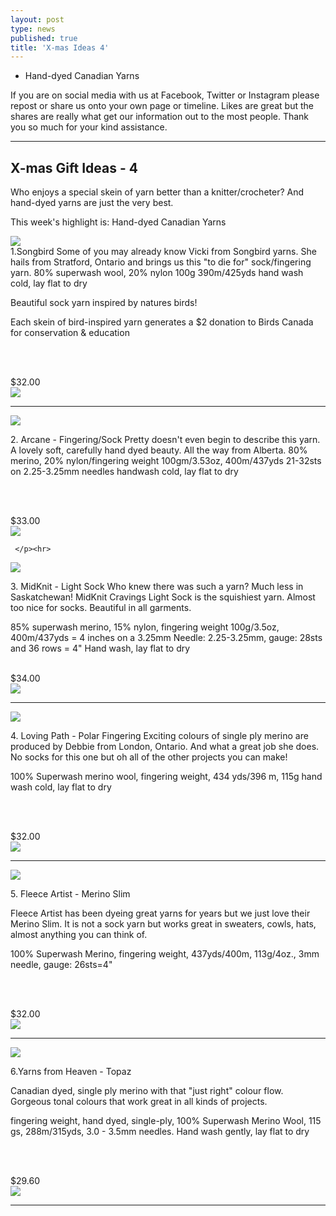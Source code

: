 ```yaml
---
layout: post
type: news
published: true
title: 'X-mas Ideas 4'
---
```


- Hand-dyed Canadian Yarns


If you are on social media with us at Facebook, Twitter or Instagram please repost or share us onto your own page or timeline. Likes are great but the shares are really what get our information out to the most people. Thank you so much for your kind assistance.
<hr />

<h2>X-mas Gift Ideas - 4</h2>

Who enjoys a special skein of yarn better than a knitter/crocheter? And hand-dyed yarns are just the very best.

This week's highlight is: Hand-dyed Canadian Yarns

<a href="https://www.woolandsilkcoshop.com/products/songbird"><img src="/img/songbird.jpg"></a><br />
1.Songbird Some of you may already know Vicki from Songbird yarns. She hails from Stratford, Ontario and brings us this "to die for" sock/fingering yarn. 80% superwash wool, 20% nylon 100g 390m/425yds hand wash cold, lay flat to dry

Beautiful sock yarn inspired by natures birds!

Each skein of bird-inspired yarn generates a $2 donation to Birds Canada for conservation & education

<br /><br />

$32.00<br />
<a href="https://www.woolandsilkcoshop.com/products/songbird"><img src="/img/songbird_btn.png"></a><br />
	 </p><hr />

<a href="https://www.woolandsilkcoshop.com/products/80-20-merino-nylon-fingering"><img src="/img/arcane.jpg"></a><br />
<p>2. Arcane - Fingering/Sock Pretty doesn't even begin to describe this yarn. A lovely soft, carefully hand dyed beauty. All the way from Alberta. 80% merino, 20% nylon/fingering weight 100gm/3.53oz, 400m/437yds 21-32sts on 2.25-3.25mm needles handwash cold, lay flat to dry

<br /><br />

$33.00<br />
<a href="https://www.woolandsilkcoshop.com/products/80-20-merino-nylon-fingering"><img src="/img/arcane_button.png"></a><br />

	 </p><hr>

<a href="https://www.woolandsilkcoshop.com/products/sweet-sock)"><img src="/img/midknit.jpg"></a><br />
<p>3. MidKnit - Light Sock Who knew there was such a yarn? Much less in Saskatchewan! MidKnit Cravings Light Sock is the squishiest yarn. Almost too nice for socks. Beautiful in all garments.

85% superwash merino, 15% nylon, fingering weight 100g/3.5oz, 400m/437yds = 4 inches on a 3.25mm Needle: 2.25-3.25mm, gauge: 28sts and 36 rows = 4" Hand wash, lay flat to dry
<br /><br />

$34.00<br />
<a href="https://www.woolandsilkcoshop.com/products/sweet-sock"><img src="/img/midknit_btn.png"></a><br />
	 </p><hr>
<a href="https://www.woolandsilkcoshop.com/products/polar-fingering"><img src="/img/polar.jpg"></a><br />
<p>4. Loving Path - Polar Fingering Exciting colours of single ply merino are produced by Debbie from London, Ontario. And what a great job she does. No socks for this one but oh all of the other projects you can make!

100% Superwash merino wool, fingering weight, 434 yds/396 m, 115g hand wash cold, lay flat to dry

<br /><br />

$32.00<br />
<a href="https://www.woolandsilkcoshop.com/products/polar-fingering"><img src="/img/polar_btn.png"></a><br />
 </p><hr>
<a href="https://www.woolandsilkcoshop.com/products/merino-slim"><img src="/img/fleece.jpg"></a><br />
		
<p>5. Fleece Artist - Merino Slim

Fleece Artist has been dyeing great yarns for years but we just love their Merino Slim. It is not a sock yarn but works great in sweaters, cowls, hats, almost anything you can think of.

100% Superwash Merino, fingering weight, 437yds/400m, 113g/4oz., 3mm needle, gauge: 26sts=4"

<br /><br />

$32.00<br />
<a href="https://www.woolandsilkcoshop.com/products/merino-slim"><img src="/img/fleece_btn.png"></a><br />
</p><hr>
<a href="https://www.woolandsilkcoshop.com/products/topaz"><img src="/img/topaz.jpg"></a><br />
	 
<p>	6.Yarns from Heaven - Topaz

Canadian dyed, single ply merino with that "just right" colour flow. Gorgeous tonal colours that work great in all kinds of projects.

fingering weight, hand dyed, single-ply, 100% Superwash Merino Wool, 115 gs, 288m/315yds, 3.0 - 3.5mm needles. Hand wash gently, lay flat to dry

<br /><br />

$29.60<br />
<a href="https://www.woolandsilkcoshop.com/products/topaz"><img src="/img/topaz_btn.png"></a><br />
	 </p><hr>

